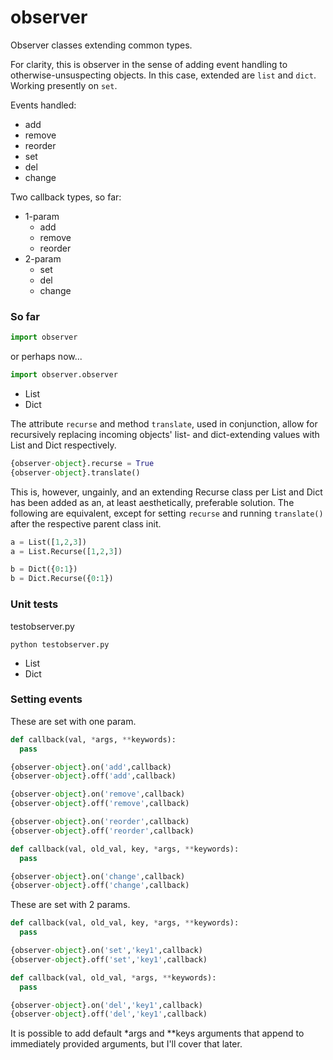 # observer
Observer classes extending common types.

For clarity, this is observer in the sense of adding event handling to otherwise-unsuspecting objects.  In this case, extended are `list` and `dict`.  Working presently on `set`.

Events handled:
- add
- remove
- reorder
- set
- del
- change

Two callback types, so far:
- 1-param
  - add
  - remove
  - reorder
- 2-param
  - set
  - del
  - change

### So far
```python
import observer
```
or perhaps now...
```python
import observer.observer
```
- List
- Dict

The attribute `recurse` and method `translate`, used in conjunction, allow for recursively replacing incoming objects' list- and dict-extending values with List and Dict respectively.
```python
{observer-object}.recurse = True
{observer-object}.translate()
```

This is, however, ungainly, and an extending Recurse class per List and Dict has been added as an, at least aesthetically, preferable solution.  The following are equivalent, except for setting `recurse` and running `translate()` after the respective parent class init.

```python
a = List([1,2,3])
a = List.Recurse([1,2,3])

b = Dict({0:1})
b = Dict.Recurse({0:1})
```

### Unit tests
testobserver.py
```shell
python testobserver.py
```

- List
- Dict

### Setting events

These are set with one param.

```python
def callback(val, *args, **keywords):
  pass

{observer-object}.on('add',callback)
{observer-object}.off('add',callback)

{observer-object}.on('remove',callback)
{observer-object}.off('remove',callback)

{observer-object}.on('reorder',callback)
{observer-object}.off('reorder',callback)

def callback(val, old_val, key, *args, **keywords):
  pass

{observer-object}.on('change',callback)
{observer-object}.off('change',callback)
```

These are set with 2 params.

```python
def callback(val, old_val, key, *args, **keywords):
  pass

{observer-object}.on('set','key1',callback)
{observer-object}.off('set','key1',callback)

def callback(val, old_val, *args, **keywords):
  pass

{observer-object}.on('del','key1',callback)
{observer-object}.off('del','key1',callback)
```

It is possible to add default \*args and \*\*keys arguments that append to immediately provided arguments, but I'll cover that later.
